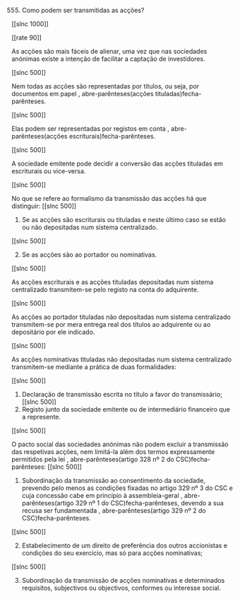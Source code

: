 555.  Como  podem  ser transmitidas  as acções?

[[slnc 1000]]

[[rate 90]]

As acções são mais  fáceis de alienar,  uma  vez que  nas sociedades anónimas  existe a intenção de facilitar a captação de investidores.

[[slnc 500]]

Nem  todas as acções são representadas  por títulos,  ou seja, por  documentos em  papel  , abre-parênteses(acções  tituladas)fecha-parênteses.

[[slnc 500]]


Elas  podem  ser  representadas  por  registos  em conta  , abre-parênteses(acções  escriturais)fecha-parênteses.

[[slnc 500]]

A  sociedade  emitente  pode  decidir  a  conversão  das acções tituladas em escriturais  ou  vice-versa.

[[slnc 500]]

No  que se refere ao formalismo  da transmissão  das acções há que distinguir:
[[slnc 500]]

1)  Se as acções são escriturais  ou tituladas  e neste último  caso se estão ou não depositadas  num  sistema centralizado.

[[slnc 500]]

2)  Se as acções são ao portador  ou nominativas.

[[slnc 500]]

As  acções  escriturais  e  as  acções  tituladas  depositadas  num  sistema centralizado  transmitem-se  pelo registo  na conta do adquirente.

[[slnc 500]]

As  acções  ao  portador  tituladas  não  depositadas  num  sistema  centralizado transmitem-se  por mera  entrega real  dos títulos ao adquirente  ou ao depositário  por ele indicado.

[[slnc 500]]

As  acções  nominativas  tituladas  não  depositadas  num  sistema  centralizado transmitem-se  mediante  a prática de duas formalidades:

[[slnc 500]]

1) Declaração de transmissão  escrita no título a favor do transmissário;
[[slnc 500]]
2) Registo  junto  da  sociedade  emitente  ou  de  intermediário financeiro  que  a represente.

[[slnc 500]]

O  pacto  social  das  sociedades  anónimas  não  podem  excluir  a  transmissão  das respetivas  acções, nem  limitá-la  além  dos  termos  expressamente  permitidos  pela  lei , abre-parênteses(artigo 328 nº 2  do CSC)fecha-parênteses:
[[slnc 500]]

1)  Subordinação  da transmissão  ao consentimento  da sociedade, prevendo  pelo menos  as  condições  fixadas  no  artigo  329 nº  3  do  CSC  e  cuja  concessão cabe em  princípio  à assembleia-geral  , abre-parênteses(artigo 329  nº  1  do  CSC)fecha-parênteses,  devendo  a sua recusa ser fundamentada  , abre-parênteses(artigo 329 nº 2 do CSC)fecha-parênteses.

[[slnc 500]]

2)  Estabelecimento  de  um  direito  de  preferência  dos  outros  accionistas  e condições do seu exercício, mas  só para  acções nominativas;

[[slnc 500]]

3)  Subordinação  da  transmissão  de  acções  nominativas  e  determinados requisitos,  subjectivos  ou objectivos,  conformes  ou  interesse social.
